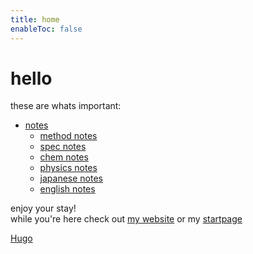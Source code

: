 ```yaml
---
title: home
enableToc: false
---
```

# hello
these are whats important:
- [notes](notes/notes.md)
	- [method notes](notes/subsections/methods.md)
	- [spec notes](notes/subsections/spec.md)
	- [chem notes](notes/subsections/chem.md)
	- [physics notes](notes/subsections/phys.md)
	- [japanese notes](notes/subsections/jap.md)
	- [english notes](notes/subsections/eng.md)

enjoy your stay!
<br />
while you're here check out [my website](https://nottacoz.github.io) or my [startpage](https://nottacoz.github.io/startpage)


[Hugo](https://gohugo.io/)